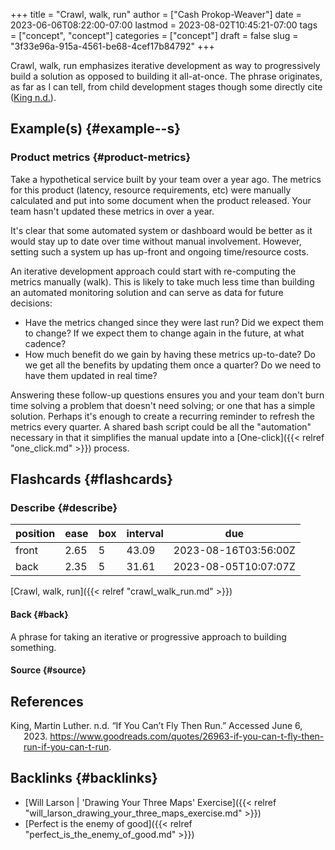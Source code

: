 +++
title = "Crawl, walk, run"
author = ["Cash Prokop-Weaver"]
date = 2023-06-06T08:22:00-07:00
lastmod = 2023-08-02T10:45:21-07:00
tags = ["concept", "concept"]
categories = ["concept"]
draft = false
slug = "3f33e96a-915a-4561-be68-4cef17b84792"
+++

Crawl, walk, run emphasizes iterative development as way to progressively build a solution as opposed to building it all-at-once. The phrase originates, as far as I can tell, from child development stages though some directly cite (<a href="#citeproc_bib_item_1">King n.d.</a>).


## Example(s) {#example--s}


### Product metrics {#product-metrics}

Take a hypothetical service built by your team over a year ago. The metrics for this product (latency, resource requirements, etc) were manually calculated and put into some document when the product released. Your team hasn't updated these metrics in over a year.

It's clear that some automated system or dashboard would be better as it would stay up to date over time without manual involvement. However, setting such a system up has up-front and ongoing time/resource costs.

An iterative development approach could start with re-computing the metrics manually (walk). This is likely to take much less time than building an automated monitoring solution and can serve as data for future decisions:

-   Have the metrics changed since they were last run? Did we expect them to change? If we expect them to change again in the future, at what cadence?
-   How much benefit do we gain by having these metrics up-to-date? Do we get all the benefits by updating them once a quarter? Do we need to have them updated in real time?

Answering these follow-up questions ensures you and your team don't burn time solving a problem that doesn't need solving; or one that has a simple solution. Perhaps it's enough to create a recurring reminder to refresh the metrics every quarter. A shared bash script could be all the "automation" necessary in that it simplifies the manual update into a [One-click]({{< relref "one_click.md" >}}) process.


## Flashcards {#flashcards}


### Describe {#describe}

| position | ease | box | interval | due                  |
|----------|------|-----|----------|----------------------|
| front    | 2.65 | 5   | 43.09    | 2023-08-16T03:56:00Z |
| back     | 2.35 | 5   | 31.61    | 2023-08-05T10:07:07Z |

[Crawl, walk, run]({{< relref "crawl_walk_run.md" >}})


#### Back {#back}

A phrase for taking an iterative or progressive approach to building something.


#### Source {#source}

## References

<style>.csl-entry{text-indent: -1.5em; margin-left: 1.5em;}</style><div class="csl-bib-body">
  <div class="csl-entry"><a id="citeproc_bib_item_1"></a>King, Martin Luther. n.d. “If You Can’t Fly Then Run.” Accessed June 6, 2023. <a href="https://www.goodreads.com/quotes/26963-if-you-can-t-fly-then-run-if-you-can-t-run">https://www.goodreads.com/quotes/26963-if-you-can-t-fly-then-run-if-you-can-t-run</a>.</div>
</div>


## Backlinks {#backlinks}

-   [Will Larson | 'Drawing Your Three Maps' Exercise]({{< relref "will_larson_drawing_your_three_maps_exercise.md" >}})
-   [Perfect is the enemy of good]({{< relref "perfect_is_the_enemy_of_good.md" >}})
